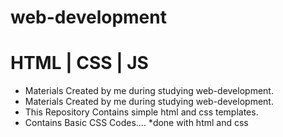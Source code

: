 # web-development
# HTML | CSS | JS

* Materials Created by me during studying web-development.
* Materials Created by me during studying web-development.
* This Repository Contains simple html and css templates.
* Contains Basic CSS Codes....
*done with html and css
